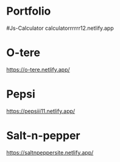 # Portfolio
#Js-Calculator
calculatorrrrrr12.netlify.app
# O-tere
https://o-tere.netlify.app/
# Pepsi
https://pepsiii11.netlify.app/
# Salt-n-pepper
https://saltnpeppersite.netlify.app/
 
